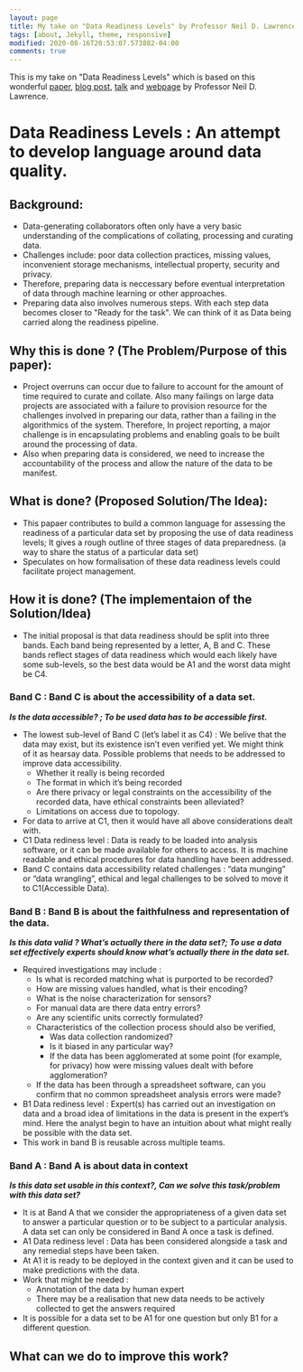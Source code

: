 ```yaml
---
layout: page
title: My take on "Data Readiness Levels" by Professor Neil D. Lawrence
tags: [about, Jekyll, theme, responsive]
modified: 2020-08-16T20:53:07.573882-04:00
comments: true
---
```


This is my take on "Data Readiness Levels" which is based on this wonderful [paper](https://arxiv.org/abs/1705.02245), [blog post](http://inverseprobability.com/2017/01/12/data-readiness-levels), [talk](http://inverseprobability.com/talks/notes/data-readiness-levels.html) and [webpage](http://data-readiness.org//) by Professor Neil D. Lawrence.


# Data Readiness Levels : An attempt to develop language around data quality.
	
## Background:
* Data-generating collaborators often only have a very basic understanding of the complications of collating, processing and curating data.
* Challenges include: poor data collection practices, missing values, inconvenient storage mechanisms, intellectual property, security and privacy.
* Therefore, preparing data is neccessary before eventual interpretation of data through machine learning or other approaches.
* Preparing data also involves numerous steps. With each step data becomes closer to "Ready for the task". We can think of it as Data being carried along the readiness pipeline.

## Why this is done ? (The Problem/Purpose of this paper):  
* Project overruns can occur due to failure to account for the amount of time required to curate and collate. Also many failings on large data projects are associated with a failure to provision resource for the challenges involved in preparing our data, rather than a failing in the algorithmics of the system. Therefore, In project reporting, a major challenge is in encapsulating problems and enabling goals to be built around the processing of data.
* Also when preparing data is considered, we need to increase the accountability of the process and allow the nature of the data to be manifest.
	
## What is done? (Proposed Solution/The Idea):
* This papaer contributes to build a common language for assessing the readiness of a particular data set by proposing the use of data readiness levels; It gives a rough outline of three stages of data preparedness. (a way to share the status of a particular data set)
* Speculates on how formalisation of these data readiness levels could facilitate project management.

## How it is done? (The implementaion of the Solution/Idea)
* The initial proposal is that data readiness should be split into three bands. Each band being represented by a letter, A, B and C. These bands reflect stages of data readiness which would each likely have some sub-levels, so the best data would be A1 and the worst data might be C4.
	
	
### Band C : Band C is about the accessibility of a data set.
***Is the data accessible? ; To be used data has to be accessible first.***
* The lowest sub-level of Band C (let’s label it as C4) : We belive that the data may exist, but its existence isn’t even verified yet. We might think of it as hearsay data. Possible problems that needs to be addressed to improve data accessibility.  
  * Whether it really is being recorded
  * The format in which it’s being recorded
  * Are there privacy or legal constraints on the accessibility of the recorded data, have ethical constraints been alleviated?
  * Limitations on access due to topology.  		
* For data to arrive at C1, then it would have all above considerations dealt with.
* C1 Data rediness level : Data is ready to be loaded into analysis software, or it can be made available for others to access. It is machine readable and ethical procedures for data handling have been addressed.
* Band C contains data accessibility related challenges : “data munging” or “data wrangling”, ethical and legal challenges to be solved to move it to C1(Accessible Data).
	
### Band B : Band B is about the faithfulness and representation of the data. 
***Is this data valid ? What’s actually there in the data set?; To use a data set effectively experts should know what’s actually there in the data set.***
* Required investigations may include :
  * Is what is recorded matching what is purported to be recorded?
  * How are missing values handled, what is their encoding?
  * What is the noise characterization for sensors?
  * For manual data are there data entry errors?
  * Are any scientific units correctly formulated?
  * Characteristics of the collection process should also be verified,
    * Was data collection randomized?
    * Is it biased in any particular way?
	* If the data has been agglomerated at some point (for example, for privacy) how were missing values dealt with before agglomeration?
  * If the data has been through a spreadsheet software, can you confirm that no common spreadsheet analysis errors were made?
* B1 Data rediness level : Expert(s) has carried out an investigation on data and a broad idea of limitations in the data is present in the expert’s mind. Here the analyst begin to have an intuition about what might really be possible with the data set.
* This work in band B is reusable across multiple teams.
	
### Band A : Band A is about data in context
***Is this data set usable in this context?, Can we solve this task/problem with this data set?***
* It is at Band A that we consider the appropriateness of a given data set to answer a particular question or to be subject to a particular analysis. A data set can only be considered in Band A once a task is defined.
* A1 Data rediness level : Data has been considered alongside a task and any remedial steps have been taken.
* At A1 it is ready to be deployed in the context given and it can be used to make predictions with the data.
* Work that might be needed : 
  * Annotation of the data by human expert
  * There may be a realisation that new data needs to be actively collected to get the answers required	 
* It is possible for a data set to be A1 for one question but only B1 for a different question.
			 
## What can we do to improve this work?
<To do>
